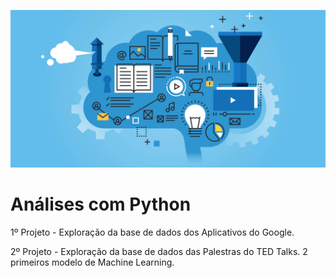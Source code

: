 ![Imagem Inicial](/inicial.jpg)

# Análises com Python

1º Projeto - Exploração da base de dados dos Aplicativos do Google.

2º Projeto - Exploração da base de dados das Palestras do TED Talks. 2 primeiros modelo de Machine Learning.
